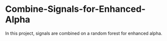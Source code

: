 # Combine-Signals-for-Enhanced-Alpha
In this project, signals are combined on a random forest for enhanced alpha.
